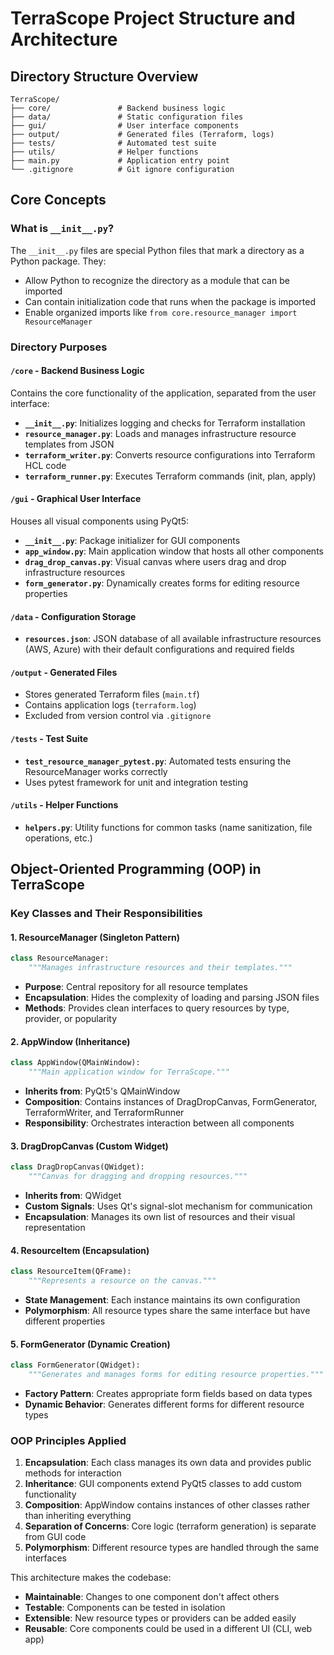 # TerraScope Project Structure and Architecture

## Directory Structure Overview

```
TerraScope/
├── core/               # Backend business logic
├── data/               # Static configuration files  
├── gui/                # User interface components
├── output/             # Generated files (Terraform, logs)
├── tests/              # Automated test suite
├── utils/              # Helper functions
├── main.py             # Application entry point
└── .gitignore          # Git ignore configuration
```

## Core Concepts

### What is `__init__.py`?
The `__init__.py` files are special Python files that mark a directory as a Python package. They:
- Allow Python to recognize the directory as a module that can be imported
- Can contain initialization code that runs when the package is imported
- Enable organized imports like `from core.resource_manager import ResourceManager`

### Directory Purposes

#### `/core` - Backend Business Logic
Contains the core functionality of the application, separated from the user interface:
- **`__init__.py`**: Initializes logging and checks for Terraform installation
- **`resource_manager.py`**: Loads and manages infrastructure resource templates from JSON
- **`terraform_writer.py`**: Converts resource configurations into Terraform HCL code  
- **`terraform_runner.py`**: Executes Terraform commands (init, plan, apply)

#### `/gui` - Graphical User Interface
Houses all visual components using PyQt5:
- **`__init__.py`**: Package initializer for GUI components
- **`app_window.py`**: Main application window that hosts all other components
- **`drag_drop_canvas.py`**: Visual canvas where users drag and drop infrastructure resources
- **`form_generator.py`**: Dynamically creates forms for editing resource properties

#### `/data` - Configuration Storage
- **`resources.json`**: JSON database of all available infrastructure resources (AWS, Azure) with their default configurations and required fields

#### `/output` - Generated Files
- Stores generated Terraform files (`main.tf`)
- Contains application logs (`terraform.log`)
- Excluded from version control via `.gitignore`

#### `/tests` - Test Suite
- **`test_resource_manager_pytest.py`**: Automated tests ensuring the ResourceManager works correctly
- Uses pytest framework for unit and integration testing

#### `/utils` - Helper Functions
- **`helpers.py`**: Utility functions for common tasks (name sanitization, file operations, etc.)

## Object-Oriented Programming (OOP) in TerraScope

### Key Classes and Their Responsibilities

#### 1. ResourceManager (Singleton Pattern)
```python
class ResourceManager:
    """Manages infrastructure resources and their templates."""
```
- **Purpose**: Central repository for all resource templates
- **Encapsulation**: Hides the complexity of loading and parsing JSON files
- **Methods**: Provides clean interfaces to query resources by type, provider, or popularity

#### 2. AppWindow (Inheritance)
```python
class AppWindow(QMainWindow):
    """Main application window for TerraScope."""
```
- **Inherits from**: PyQt5's QMainWindow
- **Composition**: Contains instances of DragDropCanvas, FormGenerator, TerraformWriter, and TerraformRunner
- **Responsibility**: Orchestrates interaction between all components

#### 3. DragDropCanvas (Custom Widget)
```python
class DragDropCanvas(QWidget):
    """Canvas for dragging and dropping resources."""
```
- **Inherits from**: QWidget
- **Custom Signals**: Uses Qt's signal-slot mechanism for communication
- **Encapsulation**: Manages its own list of resources and their visual representation

#### 4. ResourceItem (Encapsulation)
```python
class ResourceItem(QFrame):
    """Represents a resource on the canvas."""
```
- **State Management**: Each instance maintains its own configuration
- **Polymorphism**: All resource types share the same interface but have different properties

#### 5. FormGenerator (Dynamic Creation)
```python
class FormGenerator(QWidget):
    """Generates and manages forms for editing resource properties."""
```
- **Factory Pattern**: Creates appropriate form fields based on data types
- **Dynamic Behavior**: Generates different forms for different resource types

### OOP Principles Applied

1. **Encapsulation**: Each class manages its own data and provides public methods for interaction
2. **Inheritance**: GUI components extend PyQt5 classes to add custom functionality
3. **Composition**: AppWindow contains instances of other classes rather than inheriting everything
4. **Separation of Concerns**: Core logic (terraform generation) is separate from GUI code
5. **Polymorphism**: Different resource types are handled through the same interfaces

This architecture makes the codebase:
- **Maintainable**: Changes to one component don't affect others
- **Testable**: Components can be tested in isolation
- **Extensible**: New resource types or providers can be added easily
- **Reusable**: Core components could be used in a different UI (CLI, web app)
